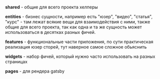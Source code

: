 **shared** - общие для всего проекта хелперы

**entities** - бизнес сущности, например есть "юзер", "видео", "статья", "курс" - там лежат всякие вещи для взаимодействия с ними, также общие для всего проекта, так как одна и та же сущность может использоваться в десятках разных фичей.

**features** - функциональные части приложения, по сути практическая реализация юзер сторей, тут наверное самое сложное обьяснить


**widgets** - набор фичей, который нужно часто использовать на разных страницах

**pages** - для рендера gatsby
